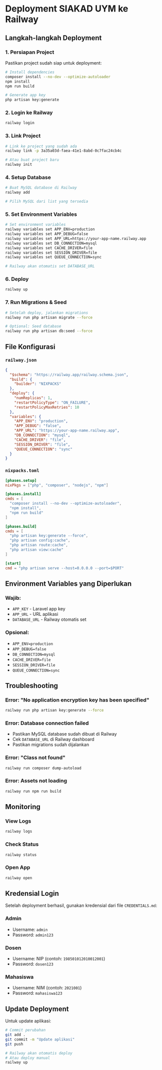# Deployment SIAKAD UYM ke Railway

## Langkah-langkah Deployment

### 1. **Persiapan Project**
Pastikan project sudah siap untuk deployment:
```bash
# Install dependencies
composer install --no-dev --optimize-autoloader
npm install
npm run build

# Generate app key
php artisan key:generate
```

### 2. **Login ke Railway**
```bash
railway login
```

### 3. **Link Project**
```bash
# Link ke project yang sudah ada
railway link -p 3a35a03d-faea-41e1-8abd-0c7fac24cb4c

# Atau buat project baru
railway init
```

### 4. **Setup Database**
```bash
# Buat MySQL database di Railway
railway add

# Pilih MySQL dari list yang tersedia
```

### 5. **Set Environment Variables**
```bash
# Set environment variables
railway variables set APP_ENV=production
railway variables set APP_DEBUG=false
railway variables set APP_URL=https://your-app-name.railway.app
railway variables set DB_CONNECTION=mysql
railway variables set CACHE_DRIVER=file
railway variables set SESSION_DRIVER=file
railway variables set QUEUE_CONNECTION=sync

# Railway akan otomatis set DATABASE_URL
```

### 6. **Deploy**
```bash
railway up
```

### 7. **Run Migrations & Seed**
```bash
# Setelah deploy, jalankan migrations
railway run php artisan migrate --force

# Optional: Seed database
railway run php artisan db:seed --force
```

## File Konfigurasi

### `railway.json`
```json
{
  "$schema": "https://railway.app/railway.schema.json",
  "build": {
    "builder": "NIXPACKS"
  },
  "deploy": {
    "numReplicas": 1,
    "restartPolicyType": "ON_FAILURE",
    "restartPolicyMaxRetries": 10
  },
  "variables": {
    "APP_ENV": "production",
    "APP_DEBUG": "false",
    "APP_URL": "https://your-app-name.railway.app",
    "DB_CONNECTION": "mysql",
    "CACHE_DRIVER": "file",
    "SESSION_DRIVER": "file",
    "QUEUE_CONNECTION": "sync"
  }
}
```

### `nixpacks.toml`
```toml
[phases.setup]
nixPkgs = ["php", "composer", "nodejs", "npm"]

[phases.install]
cmds = [
  "composer install --no-dev --optimize-autoloader",
  "npm install",
  "npm run build"
]

[phases.build]
cmds = [
  "php artisan key:generate --force",
  "php artisan config:cache",
  "php artisan route:cache",
  "php artisan view:cache"
]

[start]
cmd = "php artisan serve --host=0.0.0.0 --port=$PORT"
```

## Environment Variables yang Diperlukan

### **Wajib:**
- `APP_KEY` - Laravel app key
- `APP_URL` - URL aplikasi
- `DATABASE_URL` - Railway otomatis set

### **Opsional:**
- `APP_ENV=production`
- `APP_DEBUG=false`
- `DB_CONNECTION=mysql`
- `CACHE_DRIVER=file`
- `SESSION_DRIVER=file`
- `QUEUE_CONNECTION=sync`

## Troubleshooting

### **Error: "No application encryption key has been specified"**
```bash
railway run php artisan key:generate --force
```

### **Error: Database connection failed**
- Pastikan MySQL database sudah dibuat di Railway
- Cek `DATABASE_URL` di Railway dashboard
- Pastikan migrations sudah dijalankan

### **Error: "Class not found"**
```bash
railway run composer dump-autoload
```

### **Error: Assets not loading**
```bash
railway run npm run build
```

## Monitoring

### **View Logs**
```bash
railway logs
```

### **Check Status**
```bash
railway status
```

### **Open App**
```bash
railway open
```

## Kredensial Login

Setelah deployment berhasil, gunakan kredensial dari file `CREDENTIALS.md`:

### **Admin**
- Username: `admin`
- Password: `admin123`

### **Dosen**
- Username: NIP (contoh: `198501012010012001`)
- Password: `dosen123`

### **Mahasiswa**
- Username: NIM (contoh: `2021001`)
- Password: `mahasiswa123`

## Update Deployment

Untuk update aplikasi:
```bash
# Commit perubahan
git add .
git commit -m "Update aplikasi"
git push

# Railway akan otomatis deploy
# Atau deploy manual
railway up
``` 